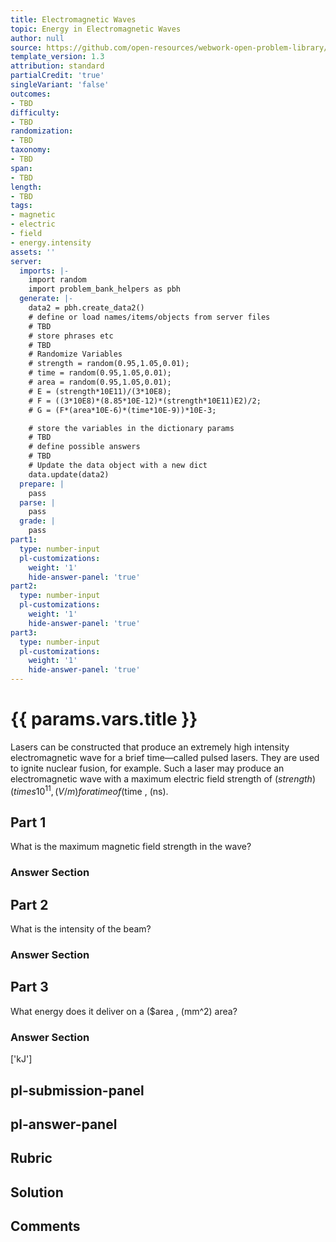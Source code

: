 ```yaml
---
title: Electromagnetic Waves
topic: Energy in Electromagnetic Waves
author: null
source: https://github.com/open-resources/webwork-open-problem-library/tree/master/Contrib/BrockPhysics/College_Physics_Urone/24.Electromagnetic_Waves/24-04.Energy_in_Electromagnetic_Waves/NU_U17_24_04_007.pg
template_version: 1.3
attribution: standard
partialCredit: 'true'
singleVariant: 'false'
outcomes:
- TBD
difficulty:
- TBD
randomization:
- TBD
taxonomy:
- TBD
span:
- TBD
length:
- TBD
tags:
- magnetic
- electric
- field
- energy.intensity
assets: ''
server:
  imports: |-
    import random
    import problem_bank_helpers as pbh
  generate: |-
    data2 = pbh.create_data2()
    # define or load names/items/objects from server files
    # TBD
    # store phrases etc
    # TBD
    # Randomize Variables
    # strength = random(0.95,1.05,0.01);
    # time = random(0.95,1.05,0.01);
    # area = random(0.95,1.05,0.01);
    # E = (strength*10E11)/(3*10E8);
    # F = ((3*10E8)*(8.85*10E-12)*(strength*10E11)E2)/2;
    # G = (F*(area*10E-6)*(time*10E-9))*10E-3;

    # store the variables in the dictionary params
    # TBD
    # define possible answers
    # TBD
    # Update the data object with a new dict
    data.update(data2)
  prepare: |
    pass
  parse: |
    pass
  grade: |
    pass
part1:
  type: number-input
  pl-customizations:
    weight: '1'
    hide-answer-panel: 'true'
part2:
  type: number-input
  pl-customizations:
    weight: '1'
    hide-answer-panel: 'true'
part3:
  type: number-input
  pl-customizations:
    weight: '1'
    hide-answer-panel: 'true'
---
```


# {{ params.vars.title }} 


Lasers can be constructed that produce an extremely high intensity electromagnetic wave for a brief time—called pulsed lasers. They are used to ignite nuclear fusion, for example. Such a laser may produce an electromagnetic wave with a maximum electric field strength of ($strength) (times 10^11 , (V/m) for a time of ($time , (ns).

## Part 1 
What is the maximum magnetic field strength in the wave? 


 ### Answer Section

## Part 2 
What is the intensity of the beam? 


 ### Answer Section

## Part 3 
What energy does it deliver on a ($area , (mm^2) area? 


 ### Answer Section
['kJ']

## pl-submission-panel 


## pl-answer-panel 


## Rubric 


## Solution 


## Comments 


